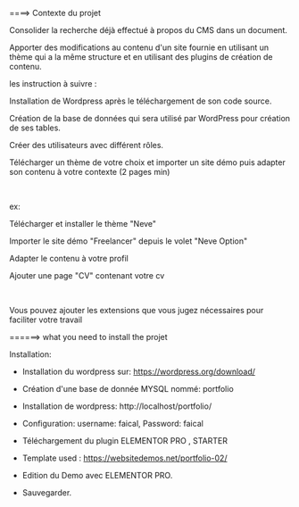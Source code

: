 ====> Contexte du projet

Consolider la recherche déjà effectué à propos du CMS dans un document.

Apporter des modifications au contenu d'un site fournie en utilisant un thème qui a la même structure et en utilisant des plugins de création de contenu.

les instruction à suivre :

Installation de Wordpress après le téléchargement de son code source.

Création de la base de données qui sera utilisé par WordPress pour création de ses tables.

Créer des utilisateurs avec différent rôles.

Télécharger un thème de votre choix et importer un site démo puis adapter son contenu à votre contexte (2 pages min)

​

ex:

Télécharger et installer le thème "Neve"

Importer le site démo "Freelancer" depuis le volet "Neve Option"

Adapter le contenu à votre profil

Ajouter une page "CV" contenant votre cv

​

Vous pouvez ajouter les extensions que vous jugez nécessaires pour faciliter votre travail


======> what you need to install the projet


Installation:

- Installation du wordpress sur: https://wordpress.org/download/

- Création d'une base de donnée MYSQL nommé: portfolio

- Installation de wordpress: http://localhost/portfolio/

- Configuration: username: faical, Password: faical

- Téléchargement du plugin ELEMENTOR PRO , STARTER

- Template used : https://websitedemos.net/portfolio-02/

- Edition du Demo avec ELEMENTOR PRO.

- Sauvegarder.